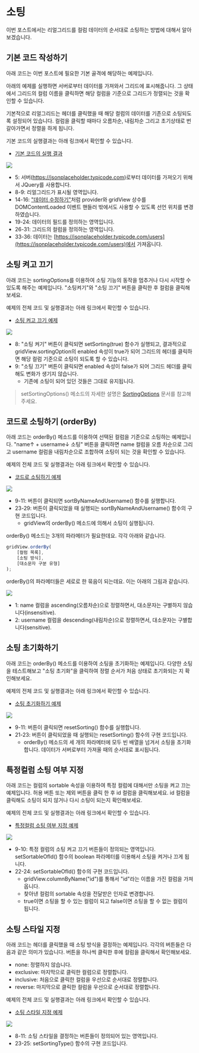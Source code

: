 # 소팅

이번 포스트에서는 리얼그리드를 컬럼 데이터의 순서대로 소팅하는 방법에 대해서 알아보겠습니다.


## 기본 코드 작성하기

아래 코드는 이번 포스트에 필요한 기본 골격에 해당하는 예제입니다.

아래의 예제를 실행하면 서버로부터 데이터를 가져와서 그리드에 표시해줍니다.
그 상태에서 그리드의 컬럼 이름을 클릭하면 해당 컬럼을 기준으로 그리드가 정렬되는 것을 확인할 수 있습니다.

기본적으로 리얼그리드는 헤더를 클릭했을 때 해당 컬럼의 데이터를 기존으로 소팅되도록 설정되어 있습니다.
컬럼을 클릭할 때마다 오름차순, 내림차순 그리고 초기상태로 번갈아가면서 정렬을 하게 됩니다.

기본 코드의 실행결과는 아래 링크에서 확인할 수 있습니다.
* [기본 코드의 실행 결과](http://10bun.tv/samples/realgrid2/part-1/05/step-00.html)

![](./code-1.png)
* 5: 서버(https://jsonplaceholder.typicode.com)로부터 데이터를 가져오기 위해서 JQuery를 사용합니다.
* 8-9: 리얼그리드가 표시될 영역입니다.
* 14-16: ["데이터 수정하기"](../04)처럼 provider와 gridView 상수를 DOMContentLoaded 이벤트 핸들러 밖에서도 사용할 수 있도록 선언 위치를 변경하였습니다.
* 19-24: 데이터의 필드를 정의하는 영역입니다.
* 26-31: 그리드의 컬럼을 정의하는 영역입니다.
* 33-36: 데이터는 [https://jsonplaceholder.typicode.com/users](https://jsonplaceholder.typicode.com/users)에서 가져옵니다.


## 소팅 켜고 끄기

아래 코드는 sortingOptions를 이용하여 소팅 기능의 동작을 멈추거나 다시 시작할 수 있도록 해주는 예제입니다.
"소팅켜기"와 "소팅 끄기" 버튼을 클릭한 후 컬럼을 클릭해보세요.

예제의 전체 코드 및 실행결과는 아래 링크에서 확인할 수 있습니다.
* [소팅 켜고 끄기 예제](http://10bun.tv/samples/realgrid2/part-1/05/step-01.html)

![](./code-2.png)
* 8: "소팅 켜기" 버튼이 클릭되면 setSorting(true) 함수가 실행되고, 결과적으로 gridView.sortingOption의 enabled 속성이 true가 되어 그리드의 헤더를 클릭하면 해당 컬럼 기준으로 소팅이 되도록 할 수 있습니다.
* 9: "소팅 끄기" 버튼이 클릭되면 enabled 속성이 false가 되어 그리드 헤더를 클릭해도 변화가 생기지 않습니다.
  * 기존에 소팅이 되어 있던 것들은 그대로 유지됩니다.

> setSortingOptions() 메소드의 자세한 설명은 [SortingOptions](http://docs.realgrid.com/refs/sorting-options) 문서를 참고해주세요.


## 코드로 소팅하기 (orderBy)

아래 코드는 orderBy() 메소드를 이용하여 선택된 컬럼을 기준으로 소팅하는 예제입니다.
"name↑ + username↓ 소팅" 버튼을 클릭하면 name 컬럼을 오름 차순으로 그리고 username 컬럼을 내림차순으로 조합하여 소팅이 되는 것을 확인할 수 있습니다.

예제의 전체 코드 및 실행결과는 아래 링크에서 확인할 수 있습니다.
* [코드로 소팅하기 예제](http://10bun.tv/samples/realgrid2/part-1/05/step-02.html)

![](./code-3.png)
* 9-11: 버튼이 클릭되면 sortByNameAndUsername() 함수를 실행합니다.
* 23-29: 버튼이 클릭되었을 때 실행되는 sortByNameAndUsername() 함수의 구현 코드입니다.
  * gridView의 orderBy() 메소드에 의해서 소팅이 실행됩니다.

orderBy() 메소드는 3개의 파라메터가 필요한데요. 각각 아래와 같습니다.

``` js
gridView.orderBy(
    [컬럼 목록],
    [소팅 방식],
    [대소문자 구분 유형]
);
```

orderBy()의 파라메터들은 세로로 한 묶음이 되는데요. 이는 아래의 그림과 같습니다.

![](./pic-1.png)
* 1: name 컬럼을 ascending(오름차순)으로 정렬하면서, 대소문자는 구별하지 않습니다(insensitive).
* 2: username 컬럼을 descending(내림차순)으로 정렬하면서, 대소문자는 구별합니다(sensitive).


## 소팅 초기화하기

아래 코드는 orderBy() 메소드를 이용하여 소팅을 초기화하는 예제입니다.
다양한 소팅을 테스트해보고 "소팅 초기화"을 클릭하여 정렬 순서가 처음 상태로 초기화되는 지 확인해보세요.

예제의 전체 코드 및 실행결과는 아래 링크에서 확인할 수 있습니다.
* [소팅 초기화하기 예제](http://10bun.tv/samples/realgrid2/part-1/05/step-03.html)

![](./code-4.png)
* 9-11: 버튼이 클릭되면 resetSorting() 함수를 실행합니다.
* 21-23: 버튼이 클릭되었을 때 실행되는 resetSorting() 함수의 구현 코드입니다.
  * orderBy() 메소드의 세 개의 파라메터에 모두 빈 배열을 넘겨서 소팅을 초기화합니다. 데이터가 서버로부터 가져올 때의 순서대로 표시됩니다.


## 특정컬럼 소팅 여부 지정

아래 코드는 컬럼의 sortable 속성을 이용하여 특정 컬럼에 대해서만 소팅을 켜고 끄는 예제입니다.
허용 버튼 또는 제외 버튼을 클릭 한 후 id 컬럼을 클릭해보세요.
id 컬럼을 클릭해도 소팅이 되지 않거나 다시 소팅이 되는지 확인해보세요.

예제의 전체 코드 및 실행결과는 아래 링크에서 확인할 수 있습니다.
* [특정컬럼 소팅 여부 지정 예제](http://10bun.tv/samples/realgrid2/part-1/05/step-04.html)

![](./code-5.png)
* 9-10: 특정 컬럼의 소팅 켜고 끄기 버튼들이 정의되는 영역입니다. setSortableOfId() 함수의 boolean 파라메터를 이용해서 소팅을 켜거나 끄게 됩니다.
* 22-24: setSortableOfId() 함수의 구현 코드입니다.
  * gridView.columnByName("id")를 통해서 "id"라는 이름을 가진 컬럼을 가져옵니다.
  * 찾아낸 컬럼의 sortable 속성을 전달받은 인자로 변경합니다.
  * true이면 소팅을 할 수 있는 컬럼이 되고 false이면 소팅을 할 수 없는 컬럼이 됩니다.


## 소팅 스타일 지정

아래 코드는 헤더를 클릭했을 때 소팅 방식을 결정하는 예제입니다.
각각의 버튼들은 다음과 같은 의미가 있습니다.
버튼을 하나씩 클릭한 후에 컬럼을 클릭해서 확인해보세요.
* none: 정렬하지 않습니다.
* exclusive: 마지막으로 클릭한 컬럼으로 정렬합니다.
* inclusive: 처음으로 클릭한 컬럼을 우선으로 순서대로 정렬합니다.
* reverse: 마지막으로 클릭한 컬럼을 우선으로 순서대로 정렬합니다.

예제의 전체 코드 및 실행결과는 아래 링크에서 확인할 수 있습니다.
* [소팅 스타일 지정 예제](http://10bun.tv/samples/realgrid2/part-1/05/step-04.html)

![](./code-6.png)
* 8-11: 소팅 스타일을 결정하는 버튼들이 정의되어 있는 영역입니다.
* 23-25: setSortingType() 함수의 구현 코드입니다.
